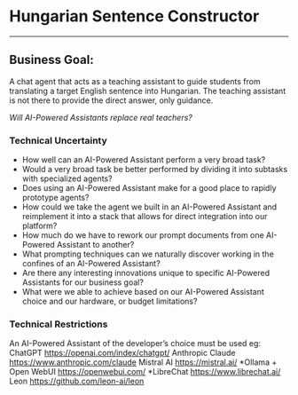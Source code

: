 # Hungarian Sentence Constructor

---

## Business Goal:

A chat agent that acts as a teaching assistant to guide students from translating a target English sentence into Hungarian. The teaching assistant is not there to provide the direct answer, only guidance.

_Will AI-Powered Assistants replace real teachers?_

### Technical Uncertainty

- How well can an AI-Powered Assistant perform a very broad task?
- Would a very broad task be better performed by dividing it into subtasks with specialized agents?
- Does using an AI-Powered Assistant make for a good place to rapidly prototype agents?
- How could we take the agent we built in an AI-Powered Assistant and reimplement it into a stack that allows for direct integration into our platform?
- How much do we have to rework our prompt documents from one AI-Powered Assistant to another?
- What prompting techniques can we naturally discover working in the confines of an AI-Powered Assistant?
- Are there any interesting innovations unique to specific AI-Powered Assistants for our business goal?
- What were we able to achieve based on our AI-Powered Assistant choice and our hardware, or budget limitations?

### Technical Restrictions

An AI-Powered Assistant of the developer’s choice must be used eg:
ChatGPT https://openai.com/index/chatgpt/
Anthropic Claude https://www.anthropic.com/claude
Mistral AI https://mistral.ai/
*Ollama + Open WebUI https://openwebui.com/
*LibreChat https://www.librechat.ai/
Leon https://github.com/leon-ai/leon

